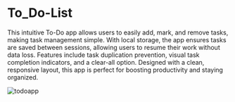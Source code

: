 # To_Do-List
This intuitive To-Do app allows users to easily add, mark, and remove tasks, making task management simple. With local storage, the app ensures tasks are saved between sessions, allowing users to resume their work without data loss. Features include task duplication prevention, visual task completion indicators, and a clear-all option. Designed with a clean, responsive layout, this app is perfect for boosting productivity and staying organized.


![todoapp ](https://github.com/user-attachments/assets/0b7bccc5-a4d7-4245-9047-1e0bcfabed0c)

